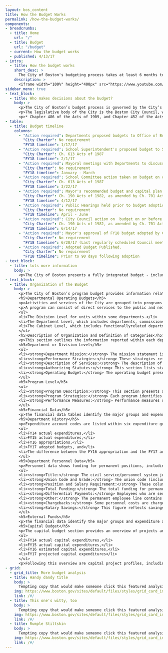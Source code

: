 ```yaml
---
layout: bos_content
title: How the Budget Works
permalink: /how-the-budget-works/
components:
- breadcrumbs:
  - title: Home
    url: "/"
  - title: Budget
    url: "/budget"
  - current: How the budget works
  - published: 4/13/17
- intro:
  - title: How the budget works
    short_desc: >
      The City of Boston's budgeting process takes at least 6 months to do, but that doesn't mean you can't understand it in 90 seconds. Below, find a quick video overview of how Boston's budget works. If you want more detail, read the text below the video. 
    description: >
      <iframe width="100%" height="400px" src="https://www.youtube.com/embed/NIkLbUEXIiM"></iframe>
sidebar_menu: true
- text_block:
  - title: Who makes decisions about the budget?
    body: >
      <p>The City of Boston’s budget process is governed by the City’s Charter* and practices designed to provide transparency and gather public feedback. The chief executive officer of the City is the Mayor. Martin J. Walsh, the Mayor of the City, was elected to serve his first term from January 2014 through January 2018. The Mayor has general supervision of and control over the City’s boards, commissions, officers, and departments. The portion of the budget covering appropriations for all departments and operations of the City, except the Boston Public Schools, is prepared under the direction of the Mayor. The Boston Public Schools follow a separate process which requires the Superintendent of Schools to propose a budget to the School Committee. The Superintendent submits the School Committee approved budget to the Mayor. The Mayor submits a recommended budget, including the Boston Public Schools budget, to the City Council.</p>
      <p>The legislative body of the City is the Boston City Council, which consists of thirteen members serving two-year terms. Four councilors are elected at-large and nine are elected from geographic districts. The City Council may enact ordinances and adopt orders that the Mayor may either approve or veto. Ordinances and orders, except orders for the borrowing or appropriation of money, may be enacted by the City Council over the Mayor’s veto by a two-thirds vote. The City Council may reject or reduce a budget submitted to it by the Mayor, but may not increase it.</p>
      <p>* Chapter 486 of the Acts of 1909, and Chapter 452 of the Acts of 1948 of the Commonwealth which, as amended, constitute the City’s Charter.</p>
- table: 
  - title: Budget timeline
    columns: 
      - "Action required": Departments proposed budgets to Office of Budget Management.
        "City Charter": No requirement
        "FY18 timeline": 1/17/17
      - "Action required": School Superintendent's proposed budget to School Committee on or before 1st Wednesday in February.
        "City Charter": Ch. 613 Acts of 1987 
        "FY18 timeline": 2/1/17
      - "Action required": Mayoral meetings with Departments to discuss funding, policy, and performance.
        "City Charter": No requirement
        "FY18 timeline": January - March
      - "Action required": School Committee action taken on budget on or before 4th Wednesday in March.
        "City Charter": Ch. 613 Acts of 1987
        "FY18 timeline": 3/22/17
      - "Action required": Mayor's recommended budget and capital plan submitted to City Council on or before 2nd Wednesday in April.
        "City Charter": Ch. 190 Acts of 1982, as amended by Ch. 701 Acts of 1986, and by practice
        "FY18 timeline": 4/12/17
      - "Action required": Public Hearings held prior to budget adoption.
        "City Charter": No requirement
        "FY18 timeline": April - June
      - "Action required": City Council action on  budget on or before 2nd Wednesday in June.
        "City Charter": Ch. 190 Acts of 1982, as amended by Ch. 701 Acts of 1986 
        "FY18 timeline": 6/14/17
      - "Action required": Mayor's approval of FY18 budget adopted by City Council on or before July 1, 2017.
        "City Charter": No requirement
        "FY18 timeline": 6/28/17 (Last regularly scheduled Council meeting before FY18)
      - "Action required": Adopted Budget Published.
        "City Charter": No requirement
        "FY18 timeline": Prior to 90 days following adoption
- text_block:
  - title: lots more information
    body: >
      <p>The City of Boston presents a fully integrated budget - including capital, operating, and external funds - to show the total funding available to departments to fulfill their missions. The operating budget funds personnel and nonpersonnel expenses to departments so that they may provide important city services. The capital budget funds new construction or renovations to existing city-owned facilities (e.g., police and fire stations, school buildings), infrastructure improvements (e.g., roads, sidewalks, lights), and major equipment purchases such as fire-fighting apparatus. The external funds budget describes the projects and programs that will be undertaken in the next fiscal year with funding received from the state, federal, or other non-general fund sources.</p>
- text_block: 
  - title: Organization of the Budget
    body: >
      <p>The City of Boston’s program budget provides information related to City services and theirassociated costs. The operating and capital budgets present the recommended resource allocations in terms of personnel, facilities, goods, and services. The budget document also describes the services provided by each City department and the performance targets that have been set for FY17.</p>
      <h5>Departmental Operating Budgets</h5>
      <p>Activities and services of the City are grouped into programs for budgeting and management purposes. The operating budget for each department is presented by program. A “program” is defined as an organized group of activities directed toward attaining one or more related objectives, and the resources to execute them.</p>
      <p>A program can consist of direct services to the public and neighborhoods of the City (e.g. police patrol or tree maintenance), or traditional city staff functions (e.g. administrative services or engineering and design). Some City activities may not be defined as separate programs, even though they may be selfcontained operations. For example, a fire station is not a separate program, although for accounting purposes it is a cost center within the Fire Department’s Fire Suppression program. Program budgets serve as the basic building blocks of the budget. There are three additional organizational levels above the program level in the budget. The three levels are:</p>
      <ul>
      <li>The Division Level for units within some departments.</li>
      <li>The Department Level, which includes departments, commissions, and other offices.</li>
      <li>The Cabinet Level, which includes functionallyrelated departments.</li>
      </ul>
      <h5>Description of Organization and Definition of Categories</h5>
      <p>This section outlines the information reported within each department and program in the budget.</p>
      <h5>Department or Division Level</h5>
      <ul>
      <li><strong>Department Mission:</strong> The mission statement is a fundamental statement of purpose.</li>
      <li><strong>Performance Strategies:</strong> These strategies reflect stated goals for which the department or division is held accountable.</li>
      <li><strong>Description of Services:</strong> The description of services provides a general overview of the department and its responsibilities, and lists examples of major services provided.</li>
      <li><strong>Authorizing Statutes:</strong> This section lists statutes and ordinances that create departments as well as endow them with legal powers.</li>
      <li><strong>Operating Budget:</strong> The operating budget presentation includes a table displaying total operating and external budgets by program beginning with FY14 actual expenses through the FY17 budget.</li>
      </ul>
      <h5>Program Level</h5>
      <ul>
      <li><strong>Program Description:</strong> This section presents a general overview of the program, including its responsibilities and major services provided.</li>
      <li><strong>Program Strategies:</strong> Each program identifies its strategies to further the department’s mission.</li>
      <li><strong>Performance Measures:</strong> Performance measures demonstrate a program’s progress in implementing their strategies. Performance measures may gauge workload, effectiveness, efficiency, or productivity. Some performance measures also show the changing context in which programs are working.</li>
      </ul>
      <h5>Financial Data</h5>
      <p>The financial data tables identify the major groups and expenditure account codes (for example, Personnel Services/Overtime, Supplies and Materials/Office Supplies), historical expenditures in each, and the proposed appropriations in each group and account in FY17. Two financial data sheets are provided for the FY17 operating budget: Department History and Department Personnel.</p>
      <h5>Department History</h5>
      <p>Expenditure account codes are listed within six expenditure groups. Dollar amounts are shown for:</p>
      <ul>
      <li>FY14 actual expenditures,</li>
      <li>FY15 actual expenditures,</li>
      <li>FY16 appropriations,</li>
      <li>FY17 adopted budgets, and</li>
      <li>The difference between the FY16 appropriation and the FY17 adopted appropriation.</li>
      </ul>
      <h5>Department Personnel Data</h5>
      <p>Personnel data shows funding for permanent positions, including existing and proposed positions. All permanent positions are listed by union and salary grade within the department or division. The total salary request is listed for these positions. For each position shown, the following information is provided:</p>
      <ul>
      <li><strong>Title:</strong> The civil service/personnel system job title for the position.</li>
      <li><strong>Union Code and Grade:</strong> The union code (including exempt and CDH for department head) and code for the salary grade of the position.</li>
      <li><strong>Position and Salary Requirement:</strong> These columns show the number of permanent positions for which funding is available and the total funding provided for that title for the upcoming fiscal year.</li>
      <li><strong>Total Funding:</strong> The total funding for permanent employees, shown at the bottom right of the personnel sheet, reflects the amount of funding required to support personnel prior to adjustments. This figure may be adjusted by differential payments, other payments, chargebacks, and salary savings.</li>
      <li><strong>Differential Payments:</strong> Employees who are serving temporary job titles or who are entitled to additional payments based on the shifts they work (e.g., night shifts) receive differential payments. This figure is added to the permanent employee line.</li>
      <li><strong>Other:</strong> The permanent employee line contains other payments such as sick leave and vacation buybacks.</li>
      <li><strong>Chargebacks:</strong> Some personnel costs are charged to another fund or appropriation. These costs or reimbursements are included in the permanent employee line.</li>
      <li><strong>Salary Savings:</strong> This figure reflects savings due to vacancies. The amount is estimated based on experience in prior fiscal years and subtracted from the total salary requirements.</li>
      </ul>
      <h5>External Funds</h5>
      <p>The financial data identify the major groups and expenditure account codes for external funds expenditures. Historical expenditures and the proposed appropriations in these accounts in FY17 are shown. The personnel data show permanent positions, including existing and proposed positions, funded with external funds. All permanent positions are listed by union and grade within the department or division. The total salary request is listed for these positions by job title. The External Funds Projects page lists a description of each project’s mission.</p>
      <h5>Capital Budget</h5>
      <p>The capital budget section provides an overview of projects and major initiatives for departments charged with managing facilities and major equipment assets. Dollar amounts are shown for:</p>
      <ul>
      <li>FY14 actual capital expenditures,</li>
      <li>FY15 actual capital expenditures,</li>
      <li>FY16 estimated capital expenditures,</li>
      <li>FY17 projected capital expenditures</li>
      </ul>
      <p>Following this overview are capital project profiles, including descriptions of each project mission, the department managing the project, the status and location of each project, and if there are operating budget impacts. A table summarizes the total capital funds authorized for projected expenditures in FY17 and for future years, as well as whether the source is City authorization or other funding such as federal and state infrastructure grants or trust funds. A listing of actual and planned capital expenditures in comparison to authorized dollars is also provided.</p>
- grid:
  - grid_title: More budget analysis
  - title: Handy dandy title
    body: >
      Tempting copy that would make someone click this featured analysis card.
    img: https://www.boston.gov/sites/default/files/styles/grid_card_image/public/allston2.jpg?itok=jMsIfnJ6
    link: /#/
  - title: This one's witty, too
    body: >
      Tempting copy that would make someone click this featured analysis card.
    img: https://www.boston.gov/sites/default/files/styles/grid_card_image/public/backbay5.jpg?itok=sA4Mz_05
    link: /#/
  - title: Rumple Stiltskin
    body: >
      Tempting copy that would make someone click this featured analysis card.
    img: https://www.boston.gov/sites/default/files/styles/grid_card_image/public/bayvillage3.jpg?itok=iDf79UIP
    link: /#/
---
```

